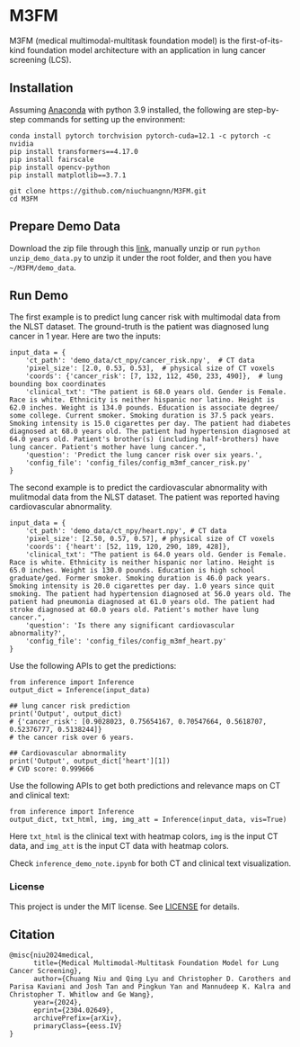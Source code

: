 # M3FM
M3FM (medical multimodal-multitask foundation model) is the first-of-its-kind foundation model architecture with an application in lung cancer screening (LCS).

## Installation
Assuming [Anaconda](https://www.anaconda.com/) with python 3.9 installed, the following are step-by-step commands for setting up the environment:

```shell script
conda install pytorch torchvision pytorch-cuda=12.1 -c pytorch -c nvidia
pip install transformers==4.17.0
pip install fairscale
pip install opencv-python
pip install matplotlib==3.7.1

git clone https://github.com/niuchuangnn/M3FM.git
cd M3FM
```

## Prepare Demo Data
Download the zip file through this [link](https://drive.google.com/uc?export=download&id=1QJer00vxumElsZIvdpdJLcD_6jeCbX4j), manually unzip or run ```python unzip_demo_data.py``` to unzip it under the root folder, and then you have ```~/M3FM/demo_data```.

## Run Demo

The first example is to predict lung cancer risk with multimodal data from the NLST dataset. The ground-truth is the patient was diagnosed lung cancer in 1 year.
Here are two the inputs:

```shell
input_data = {
    'ct_path': 'demo_data/ct_npy/cancer_risk.npy',  # CT data
    'pixel_size': [2.0, 0.53, 0.53],  # physical size of CT voxels
    'coords': {'cancer_risk': [7, 132, 112, 450, 233, 490]},  # lung bounding box coordinates
    'clinical_txt': "The patient is 68.0 years old. Gender is Female. Race is white. Ethnicity is neither hispanic nor latino. Height is 62.0 inches. Weight is 134.0 pounds. Education is associate degree/ some college. Current smoker. Smoking duration is 37.5 pack years. Smoking intensity is 15.0 cigarettes per day. The patient had diabetes diagnosed at 68.0 years old. The patient had hypertension diagnosed at 64.0 years old. Patient's brother(s) (including half-brothers) have lung cancer. Patient's mother have lung cancer.",
    'question': 'Predict the lung cancer risk over six years.',
    'config_file': 'config_files/config_m3mf_cancer_risk.py'
}
```
The second example is to predict the cardiovascular abnormality with mulitmodal data from the NLST dataset. The patient was reported having cardiovascular abnormality.
```shell script
input_data = {
    'ct_path': 'demo_data/ct_npy/heart.npy', # CT data
    'pixel_size': [2.50, 0.57, 0.57], # physical size of CT voxels
    'coords': {'heart': [52, 119, 120, 290, 189, 428]},
    'clinical_txt': "The patient is 64.0 years old. Gender is Female. Race is white. Ethnicity is neither hispanic nor latino. Height is 65.0 inches. Weight is 130.0 pounds. Education is high school graduate/ged. Former smoker. Smoking duration is 46.0 pack years. Smoking intensity is 20.0 cigarettes per day. 1.0 years since quit smoking. The patient had hypertension diagnosed at 56.0 years old. The patient had pneumonia diagnosed at 61.0 years old. The patient had stroke diagnosed at 60.0 years old. Patient's mother have lung cancer.",
    'question': 'Is there any significant cardiovascular abnormality?',
    'config_file': 'config_files/config_m3mf_heart.py'
}
```

Use the following APIs to get the predictions:

```shell
from inference import Inference
output_dict = Inference(input_data)

## lung cancer risk prediction
print('Output', output_dict)
# {'cancer_risk': [0.9028023, 0.75654167, 0.70547664, 0.5618707, 0.52376777, 0.5138244]}
# the cancer risk over 6 years.

## Cardiovascular abnormality
print('Output', output_dict['heart'][1])
# CVD score: 0.999666
```

Use the following APIs to get both predictions and relevance maps on CT and clinical text:

```shell
from inference import Inference
output_dict, txt_html, img, img_att = Inference(input_data, vis=True)
```
Here ```txt_html``` is the clinical text with heatmap colors, ```img``` is the input CT data, and ```img_att``` is the input CT data with heatmap colors.

Check ```inference_demo_note.ipynb``` for both CT and clinical text visualization.

### License
This project is under the MIT license. See [LICENSE](LICENSE) for details.

## Citation

```shell
@misc{niu2024medical,
      title={Medical Multimodal-Multitask Foundation Model for Lung Cancer Screening}, 
      author={Chuang Niu and Qing Lyu and Christopher D. Carothers and Parisa Kaviani and Josh Tan and Pingkun Yan and Mannudeep K. Kalra and Christopher T. Whitlow and Ge Wang},
      year={2024},
      eprint={2304.02649},
      archivePrefix={arXiv},
      primaryClass={eess.IV}
}
```
